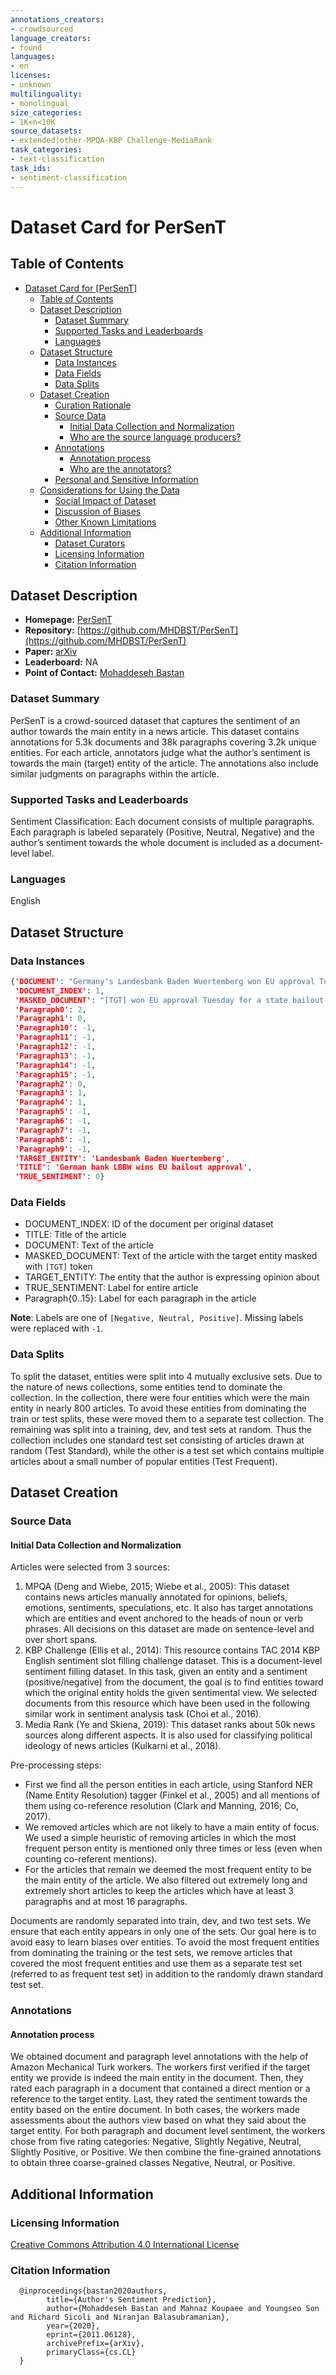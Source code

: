 ```yaml
---
annotations_creators:
- crowdsourced
language_creators:
- found
languages:
- en
licenses:
- unknown
multilinguality:
- monolingual
size_categories:
- 1K<n<10K
source_datasets:
- extended|other-MPQA-KBP Challenge-MediaRank
task_categories:
- text-classification
task_ids:
- sentiment-classification
---
```


# Dataset Card for PerSenT

## Table of Contents
- [Dataset Card for [PerSenT]](#dataset-card-for-dataset-name)
  - [Table of Contents](#table-of-contents)
  - [Dataset Description](#dataset-description)
    - [Dataset Summary](#dataset-summary)
    - [Supported Tasks and Leaderboards](#supported-tasks-and-leaderboards)
    - [Languages](#languages)
  - [Dataset Structure](#dataset-structure)
    - [Data Instances](#data-instances)
    - [Data Fields](#data-fields)
    - [Data Splits](#data-splits)
  - [Dataset Creation](#dataset-creation)
    - [Curation Rationale](#curation-rationale)
    - [Source Data](#source-data)
      - [Initial Data Collection and Normalization](#initial-data-collection-and-normalization)
      - [Who are the source language producers?](#who-are-the-source-language-producers)
    - [Annotations](#annotations)
      - [Annotation process](#annotation-process)
      - [Who are the annotators?](#who-are-the-annotators)
    - [Personal and Sensitive Information](#personal-and-sensitive-information)
  - [Considerations for Using the Data](#considerations-for-using-the-data)
    - [Social Impact of Dataset](#social-impact-of-dataset)
    - [Discussion of Biases](#discussion-of-biases)
    - [Other Known Limitations](#other-known-limitations)
  - [Additional Information](#additional-information)
    - [Dataset Curators](#dataset-curators)
    - [Licensing Information](#licensing-information)
    - [Citation Information](#citation-information)

## Dataset Description

- **Homepage:** [PerSenT](https://stonybrooknlp.github.io/PerSenT/)
- **Repository:** [https://github.com/MHDBST/PerSenT](https://github.com/MHDBST/PerSenT)
- **Paper:** [arXiv](https://arxiv.org/abs/2011.06128)
- **Leaderboard:** NA
- **Point of Contact:** [Mohaddeseh Bastan](mbastan@cs.stonybrook.edu)

### Dataset Summary

PerSenT is a crowd-sourced dataset that captures the sentiment of an author towards the main entity in a news article. This dataset contains annotations for 5.3k documents and 38k paragraphs covering 3.2k unique entities.  For each article, annotators judge what the author’s sentiment is towards the main
(target) entity of the article. The annotations also include similar judgments on paragraphs within the article.

### Supported Tasks and Leaderboards

Sentiment Classification: Each document consists of multiple paragraphs.  Each paragraph is labeled separately (Positive, Neutral, Negative) and the author’s sentiment towards the whole document is included as a document-level label.

### Languages

English

## Dataset Structure

### Data Instances

```json
{'DOCUMENT': "Germany's Landesbank Baden Wuertemberg won EU approval Tuesday for a state bailout after it promised to shrink its balance sheet by 40 percent and refocus on lending to companies.\n The bank was several state-owned German institutions to run into trouble last year after it ran up more huge losses from investing in high-risk proprietary trading and capital market activities -- a business the EU has now told it to shun.\n Seven current and former managers of the bank are also being investigated by German authorities for risking or damaging the bank's capital by carrying out or failing to block investments in high-risk deals worth hundreds of millions from 2006.\n The European Commission said its Tuesday approval for the state rescue of the bank and its new restructuring plan would allow it become a viable business again -- and that the cutbacks would help limit the unfair advantage over rivals that the bank would get from the state aid.\n Stuttgart-based LBBW earlier this year received a capital injection of (EURO)5 billion from the bank's shareholders  all of them public authorities or state-owned  including the state of Baden-Wuerttemberg  the region's savings bank association and the city of Stuttgart.",
 'DOCUMENT_INDEX': 1,
 'MASKED_DOCUMENT': "[TGT] won EU approval Tuesday for a state bailout after it promised to shrink its balance sheet by 40 percent and refocus on lending to companies.\n [TGT] was several state-owned German institutions to run into trouble last year after [TGT] ran up more huge losses from investing in high-risk proprietary trading and capital market activities -- a business the EU has now told it to shun.\n Seven current and former managers of [TGT] are also being investigated by German authorities for risking or damaging [TGT]'s capital by carrying out or failing to block investments in high-risk deals worth hundreds of millions from 2006.\n The European Commission said its Tuesday approval for the state rescue of [TGT] and its new restructuring plan would allow it become a viable business again -- and that the cutbacks would help limit the unfair advantage over rivals that [TGT] would get from the state aid.\n Stuttgart-based LBBW earlier this year received a capital injection of (EURO)5 billion from [TGT]'s shareholders  all of them public authorities or state-owned  including the state of Baden-Wuerttemberg  the region's savings bank association and the city of Stuttgart.",
 'Paragraph0': 2,
 'Paragraph1': 0,
 'Paragraph10': -1,
 'Paragraph11': -1,
 'Paragraph12': -1,
 'Paragraph13': -1,
 'Paragraph14': -1,
 'Paragraph15': -1,
 'Paragraph2': 0,
 'Paragraph3': 1,
 'Paragraph4': 1,
 'Paragraph5': -1,
 'Paragraph6': -1,
 'Paragraph7': -1,
 'Paragraph8': -1,
 'Paragraph9': -1,
 'TARGET_ENTITY': 'Landesbank Baden Wuertemberg',
 'TITLE': 'German bank LBBW wins EU bailout approval',
 'TRUE_SENTIMENT': 0}
```

### Data Fields

- DOCUMENT_INDEX: ID of the document per original dataset
- TITLE: Title of the article
- DOCUMENT: Text of the article
- MASKED_DOCUMENT: Text of the article with the target entity masked with `[TGT]` token
- TARGET_ENTITY: The entity that the author is expressing opinion about
- TRUE_SENTIMENT: Label for entire article
- Paragraph{0..15}: Label for each paragraph in the article

**Note**: Labels are one of `[Negative, Neutral, Positive]`.  Missing labels were replaced with `-1`.

### Data Splits

To split the dataset, entities were split into 4 mutually exclusive sets. Due to the nature of news collections, some entities tend to dominate the collection. In the collection, there were four entities which were the main entity in nearly 800 articles. To avoid these entities from dominating the train or test splits, these were moved them to a separate test collection. The remaining was split into a training, dev, and test sets at random. Thus the collection includes one standard test set consisting of articles drawn at random (Test Standard), while the other is a test set which contains multiple articles about a small number of popular entities (Test Frequent).

## Dataset Creation

### Source Data

#### Initial Data Collection and Normalization

Articles were selected from 3 sources:
1. MPQA (Deng and Wiebe, 2015; Wiebe et al., 2005): This dataset contains news articles manually annotated for opinions, beliefs, emotions, sentiments, speculations, etc. It also has target annotations which are entities and event anchored to the heads of noun or verb phrases. All decisions on this dataset are made on sentence-level and over short spans.
2. KBP Challenge (Ellis et al., 2014): This resource contains TAC 2014 KBP English sentiment slot filling challenge dataset. This is a document-level sentiment filling dataset. In this task, given an entity and a sentiment (positive/negative) from the document, the goal is to find entities toward which
the original entity holds the given sentimental view. We selected documents from this resource which have been used in the following similar work in sentiment analysis task (Choi et al., 2016).
3. Media Rank (Ye and Skiena, 2019): This dataset ranks about 50k news sources along different aspects. It is also used for classifying political ideology of news articles (Kulkarni et al., 2018).

Pre-processing steps:
- First we find all the person entities in each article, using Stanford NER (Name Entity Resolution) tagger (Finkel et al., 2005) and all mentions of them using co-reference resolution (Clark and Manning, 2016; Co, 2017). 
- We removed articles which are not likely to have a main entity of focus. We used a simple heuristic of removing articles in which the most frequent person entity is mentioned only three times or less (even when counting co-referent mentions).
- For the articles that remain we deemed the most frequent entity to be the main entity of the article. We also filtered out extremely long and extremely short articles to keep the articles which have at least 3 paragraphs and at most 16 paragraphs.

Documents are randomly separated into train, dev, and two test sets. We ensure that each entity appears in only one of the sets. Our goal here is to avoid easy to learn biases over entities. To avoid the most frequent entities from dominating the training or the test sets, we remove articles that covered the most frequent entities and use them as a separate test set (referred to as frequent test set) in addition to the randomly drawn standard test set.

### Annotations

#### Annotation process

We obtained document and paragraph level annotations with the help of Amazon Mechanical Turk workers. The workers first verified if the target entity we provide is indeed the main entity in the document. Then, they rated each paragraph in a document that contained a direct mention or a reference to the target
entity. Last, they rated the sentiment towards the entity based on the entire document. In both cases, the workers made assessments about the authors view based on what they said about the target entity. For both paragraph and document level sentiment, the workers chose from five rating categories: Negative,
Slightly Negative, Neutral, Slightly Positive, or Positive. We then combine the fine-grained annotations to obtain three coarse-grained classes Negative, Neutral, or Positive.

## Additional Information

### Licensing Information

[Creative Commons Attribution 4.0 International License](http://creativecommons.org/licenses/by/4.0/)

### Citation Information

```
  @inproceedings{bastan2020authors,
        title={Author's Sentiment Prediction}, 
        author={Mohaddeseh Bastan and Mahnaz Koupaee and Youngseo Son and Richard Sicoli and Niranjan Balasubramanian},
        year={2020},
        eprint={2011.06128},
        archivePrefix={arXiv},
        primaryClass={cs.CL}
  }
```

